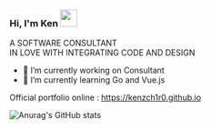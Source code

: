 ### Hi, I'm Ken <img src="https://raw.githubusercontent.com/MartinHeinz/MartinHeinz/master/wave.gif" width="30px">

A SOFTWARE CONSULTANT  
IN LOVE WITH INTEGRATING CODE AND DESIGN

- 🔭 I’m currently working on Consultant
- 🌱 I’m currently learning Go and Vue.js

Official portfolio online : https://kenzch1r0.github.io

![Anurag's GitHub stats](https://github-readme-stats.vercel.app/api?username=kenzch1r0&show_icons=true&theme=dracula)
<!--
All inbuilt themes :-
dark, radical, merko, gruvbox, tokyonight, onedark, cobalt, synthwave, highcontrast, dracula
-->
<!--
**kenzchiro/kenzchiro** is a ✨ _special_ ✨ repository because its `README.md` (this file) appears on your GitHub profile.

Here are some ideas to get you started:

- 🔭 I’m currently working on Consultant
- 🌱 I’m currently learning Go and Vue.js
- 👯 I’m looking to collaborate on ...
- 🤔 I’m looking for help with ...
- 💬 Ask me about ...
- 📫 How to reach me: ...
- 😄 Pronouns: ...
- ⚡ Fun fact: ...
-->
